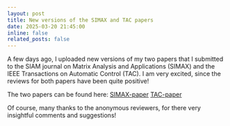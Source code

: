 ```yaml
---
layout: post
title: New versions of the SIMAX and TAC papers
date: 2025-03-20 21:45:00
inline: false
related_posts: false
---
```


A few days ago, I uploaded new versions of my two papers that I submitted to the SIAM journal on Matrix Analysis and Applications (SIMAX) and the IEEE Transactions on Automatic Control (TAC). I am very excited, since the reviews for both papers have been quite positive!

The two papers can be found here:
<a href="https://arxiv.org/abs/2310.00605">SIMAX-paper</a>
<a href="https://arxiv.org/abs/2310.00605">TAC-paper</a>

Of course, many thanks to the anonymous reviewers, for there very insightful comments and suggestions!
